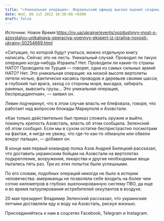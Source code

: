 ```yaml
---
title: "«Уникальная операция». Израильский офицер высоко оценил создание воздушного моста с Азовсталью"
date: Wed, 06 Jul 2022 16:56:00 +0300
draft: false
---
```

Источник: Новое Время https://nv.ua/ukraine/events/vozdushnyy-most-s-azovstalyu-unikalnaya-operaciya-voennyy-ekspert-iz-izrailya-novosti-ukrainy-50254669.html


«Ситуация, по которой будут учиться, можно отдельную книгу написать. Сейчас это не лесть. Уникальный случай. Проводил ли такую операцию когда-нибудь Израиль? Нет. Проводили ли какие-то страны НАТО? Проводила ли Турция — говорят, одна из самых сильных армий НАТО? Нет. Это уникальная операция: на низкой высоте вертолеты летели ночью, фактически касаясь проводов и деревьев своими шасси, в глубокий тыл врага, заход со стороны моря, высадка, забирать раненых, вывозить грузы… Это уникальная операция, беспрецедентная», — заявил он.

Левин подчеркнул, что в этом случае власть не блефовала, говоря, что работает над вопросом блокады Мариуполя и Азовстали.

«Как только действительно был приказ сложить оружие и выйти, покинуть крепость Азовсталь, власть об этом сообщила. Зеленский об этом сообщил. Если мы в сухом остатке беспристрастно посмотрим на фактаж, я нигде не увижу, что где-то как-то обманули или обвели вокруг пальца», — добавил он.

В конце мая первый командир полка Азов Андрей Билецкий рассказал, что доставить украинским бойцам на Азовстали на вертолетах подкрепление, вооружения, лекарства и другие необходимые вещи пытались пять раз. Три из этих попыток были успешными.

По его словам, подобных операций никогда не было в истории человечества: американцы не позволяли себе входить на более чем сотню километров в глубоко эшелонированную систему ПВО, да еще и во время патрулирования истребителей оккупантов в воздухе.

20 мая президент Владимир Зеленский рассказал, что украинские летчики доставляли еду и воду на Азовсталь, рискуя жизнью.

Присоединяйтесь к нам в соцсетях Facebook, Telegram и Instagram.
